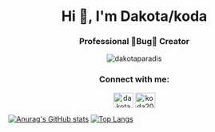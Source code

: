 <h1 align="center">Hi 👋, I'm Dakota/koda</h1>
<h3 align="center">Professional 🐛Bug🐛 Creator</h3>

<p align="Center"> <img src="https://komarev.com/ghpvc/?username=dakotaparadis&label=Profile%20views&color=brightgreen&style=flat" alt="dakotaparadis" /> </p>

<h3 align="center">Connect with me:</h3>
<p align="center">
<a align="center" href="https://linkedin.com/in/dakotaparadis" target="blank"><img align="center" src="https://raw.githubusercontent.com/rahuldkjain/github-profile-readme-generator/master/src/images/icons/Social/linked-in-alt.svg" alt="dakotaparadis" height="30" width="40" /></a>
<a align="center" href="https://www.leetcode.com/koda20" target="blank"><img align="center" src="https://raw.githubusercontent.com/rahuldkjain/github-profile-readme-generator/master/src/images/icons/Social/leet-code.svg" alt="koda20" height="30" width="40" /></a>
</p>


[![Anurag's GitHub stats](https://github-readme-stats.vercel.app/api?username=dakotaparadis&theme=tokyonight&showicons=true)](https://github.com/anuraghazra/github-readme-stats)
[![Top Langs](https://github-readme-stats.vercel.app/api/top-langs/?username=dakotaparadis&layout=compact&theme=tokyonight&showicons=true)](https://github.com/anuraghazra/github-readme-stats)


